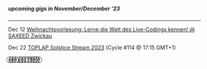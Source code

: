 ##### upcoming gigs in November/December '23

---

Dec 12 [Weihnachtsvorlesung: Lerne die Welt des Live-Codings kennen! @ SAXEED Zwickau](https://www.saxeed.net/veranstaltungen/saxeed-weihnachtsvorlesung-2/)

Dec 22 [TOPLAP Solstice Stream 2023](https://solstice.toplap.org/) (Cycle #114 @ 17:15 GMT+1)

𝑠̥̊⃝𝑒̥̊⃝𝑒̥̊⃝ 𝑦̥̊⃝𝑜̥̊⃝𝑢̥̊⃝ 𝑡̥̊⃝ℎ̥̊⃝𝑒̥̊⃝𝑟̥̊⃝𝑒̥̊⃝
